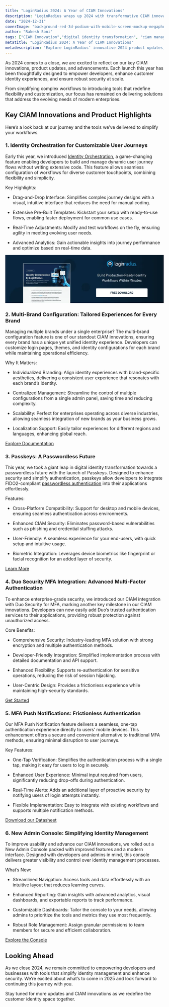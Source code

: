 ```yaml
---
title: "LoginRadius 2024: A Year of CIAM Innovations"
description: "LoginRadius wraps up 2024 with transformative CIAM innovations for developers. From Identity Orchestration and Multi-Brand Configuration to Passkeys and a new Admin Console, explore tools designed to simplify workflows and enhance security."
date: "2024-12-31"
coverImage: "background-red-3d-podium-with-mobile-screen-mockup-megaphone.webp"
author: "Rakesh Soni"
tags: ["CIAM Innovation","digital identity transformation", "ciam management​", "ciam security​", "ciam technology", "ciam integration​"]
metatitle: "LoginRadius 2024: A Year of CIAM Innovations"
metadescription: "Explore LoginRadius’ innovative 2024 product updates, from Passkeys to MFA and a new Admin Console, redefining CIAM innovations."
---
```



As 2024 comes to a close, we are excited to reflect on our key CIAM innovations, product updates, and advancements. Each launch this year has been thoughtfully designed to empower developers, enhance customer identity experiences, and ensure robust security at scale.

From simplifying complex workflows to introducing tools that redefine flexibility and customization, our focus has remained on delivering solutions that address the evolving needs of modern enterprises.

## Key CIAM Innovations and Product Highlights

Here’s a look back at our journey and the tools we’ve delivered to simplify your workflows.

### 1. Identity Orchestration for Customizable User Journeys

Early this year, we introduced [Identity Orchestration](https://www.loginradius.com/platforms/identity-and-orchestration), a game-changing feature enabling developers to build and manage dynamic user journey flows without writing extensive code. This feature allows seamless configuration of workflows for diverse customer touchpoints, combining flexibility and simplicity.

Key Highlights:

-   Drag-and-Drop Interface: Simplifies complex journey designs with a visual, intuitive interface that reduces the need for manual coding.
    
-   Extensive Pre-Built Templates: Kickstart your setup with ready-to-use flows, enabling faster deployment for common use cases.
    
-   Real-Time Adjustments: Modify and test workflows on the fly, ensuring agility in meeting evolving user needs.
    
-   Advanced Analytics: Gain actionable insights into journey performance and optimize based on real-time data.

[![Identity Orchestration by LoginRadius](cta.webp)](https://www.loginradius.com/resource/datasheet/identity-orchestration-workflow/)

### 2. Multi-Brand Configuration: Tailored Experiences for Every Brand

Managing multiple brands under a single enterprise? The multi-brand configuration feature is one of our standout CIAM innovations, ensuring every brand has a unique yet unified identity experience. Developers can customize login pages, themes, and identity configurations for each brand while maintaining operational efficiency.

Why It Matters:

-   Individualized Branding: Align identity experiences with brand-specific aesthetics, delivering a consistent user experience that resonates with each brand’s identity.
    
-   Centralized Management: Streamline the control of multiple configurations from a single admin panel, saving time and reducing complexity.
    
-   Scalability: Perfect for enterprises operating across diverse industries, allowing seamless integration of new brands as your business grows.
    
-   Localization Support: Easily tailor experiences for different regions and languages, enhancing global reach.
    

[Explore Documentation](https://www.loginradius.com/docs/libraries/identity-experience-framework/multi-branding-configuration/)

### 3. Passkeys: A Passwordless Future

This year, we took a giant leap in digital identity transformation towards a passwordless future with the launch of Passkeys. Designed to enhance security and simplify authentication, passkeys allow developers to integrate FIDO2-compliant [passwordless authentication](https://www.loginradius.com/products/passwordless) into their applications effortlessly.

Features:

-   Cross-Platform Compatibility: Support for desktop and mobile devices, ensuring seamless authentication across environments.
    
-   Enhanced CIAM Security: Eliminates password-based vulnerabilities such as phishing and credential stuffing attacks.
    
-   User-Friendly: A seamless experience for your end-users, with quick setup and intuitive usage.
    
-   Biometric Integration: Leverages device biometrics like fingerprint or facial recognition for an added layer of security.
    

[Learn More](https://www.loginradius.com/products/passkeys)

### 4. Duo Security MFA Integration: Advanced Multi-Factor Authentication

To enhance enterprise-grade security, we introduced our CIAM integration with Duo Security for MFA, marking another key milestone in our CIAM innovations. Developers can now easily add Duo’s trusted authentication services to their applications, providing robust protection against unauthorized access.

Core Benefits:

-   Comprehensive Security: Industry-leading MFA solution with strong encryption and multiple authentication methods.
    
-   Developer-Friendly Integration: Simplified implementation process with detailed documentation and API support.
    
-   Enhanced Flexibility: Supports re-authentication for sensitive operations, reducing the risk of session hijacking.
    
-   User-Centric Design: Provides a frictionless experience while maintaining high-security standards.
    

[Get Started](https://www.loginradius.com/docs/api/v2/customer-identity-api/multi-factor-authentication/duo-security-authenticator/mfa-re-authentication-by-duo-security-authenticator/)

### 5. MFA Push Notifications: Frictionless Authentication

Our MFA Push Notification feature delivers a seamless, one-tap authentication experience directly to users’ mobile devices. This enhancement offers a secure and convenient alternative to traditional MFA methods, ensuring minimal disruption to user journeys.

Key Features:

-   One-Tap Verification: Simplifies the authentication process with a single tap, making it easy for users to log in securely.
    
-   Enhanced User Experience: Minimal input required from users, significantly reducing drop-offs during authentication.
    
-   Real-Time Alerts: Adds an additional layer of proactive security by notifying users of login attempts instantly.
    
-   Flexible Implementation: Easy to integrate with existing workflows and supports multiple notification methods.
    

[Download our Datasheet](https://www.loginradius.com/resource/datasheet/push-notification-mfa)

### 6. New Admin Console: Simplifying Identity Management

To improve usability and advance our CIAM innovations, we rolled out a New Admin Console packed with improved features and a modern interface. Designed with developers and admins in mind, this console delivers greater visibility and control over identity management processes.

What’s New:

-   Streamlined Navigation: Access tools and data effortlessly with an intuitive layout that reduces learning curves.
    
-   Enhanced Reporting: Gain insights with advanced analytics, visual dashboards, and exportable reports to track performance.
    
-   Customizable Dashboards: Tailor the console to your needs, allowing admins to prioritize the tools and metrics they use most frequently.
    
-   Robust Role Management: Assign granular permissions to team members for secure and efficient collaboration.
    

[Explore the Console](https://www.loginradius.com/updates/2024/01/05/admin-console-release-25-11-5/)

## Looking Ahead

As we close 2024, we remain committed to empowering developers and businesses with tools that simplify identity management and enhance security. We’re excited about what’s to come in 2025 and look forward to continuing this journey with you.

Stay tuned for more updates and CIAM innovations as we redefine the customer identity space together.